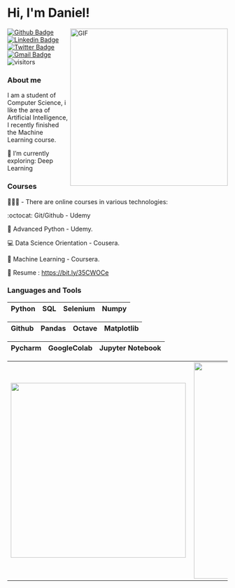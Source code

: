 
# Hi, I'm Daniel! 

<img align="right" alt="GIF" src="https://user-images.githubusercontent.com/55967568/97201807-a1f7cb00-1791-11eb-8405-771c12c7e0c1.gif" width="360"/>

[![Github Badge](https://img.shields.io/badge/-Github-000?style=flat-square&logo=Github&logoColor=white&link=https://github.com/danielfernandow)](https://github.com/danielfernandow)
[![Linkedin Badge](https://img.shields.io/badge/-LinkedIn-blue?style=flat-square&logo=Linkedin&logoColor=white&link=https://www.linkedin.com/in/danielfernandow/)](https://www.linkedin.com/in/danielfernandow/)
[![Twitter Badge](https://img.shields.io/badge/-Twitter-1ca0f1?style=flat-square&labelColor=1ca0f1&logo=twitter&logoColor=white&link=https://twitter.com/danlelfernando)](https://twitter.com/danlelfernando)
[![Gmail Badge](https://img.shields.io/badge/-Gmail-c14438?style=flat-square&logo=Gmail&logoColor=white&link=mailto:danielfdasilva1997@gmail.com)](mailto:danielfdasilva1997@gmail.com) ![visitors](https://hit-badger.glitch.me/badge?page_id=danielfernandow.id)

### About me

I am a student of Computer Science, i like the area of Artificial Intelligence, I recently finished the Machine Learning course.

🌱 I’m currently exploring: Deep Learning

### Courses

👨🏼‍🏫 - There are online courses in various technologies:

:octocat: Git/Github - Udemy

:snake:  Advanced Python - Udemy.

💻 Data Science Orientation - Cousera.

:robot: Machine Learning - Coursera.

📄 Resume : https://bit.ly/35CWOCe

### Languages and Tools

| Python |SQL | Selenium |  Numpy |
| :---: | :---: | :---: | :---: | 


| Github | Pandas |  Octave | Matplotlib |
| :---: | :---: | :---: | :---: |

| Pycharm | GoogleColab | Jupyter Notebook |
| :---: | :---: | :---: |


<center>
  <table>
    <tr>
        <td><img width="400px" he align="left" src="https://github-readme-stats.vercel.app/api/top-langs/?username=danielfernandow&hide=html&layout=compact&theme=blue-green" /></td>
        <td><img width="495px" align="left" src="https://github-readme-stats.vercel.app/api?username=danielfernandow&theme=blue-green" /></td>
    </tr>   
  </table>
</center>
